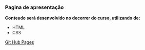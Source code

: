### Pagina de apresentação ###

**Conteudo será desenvolvido no decorrer do curso,
utilizando de:**
* HTML
* CSS

[Git Hub Pages](https://ronaferr.github.io/)